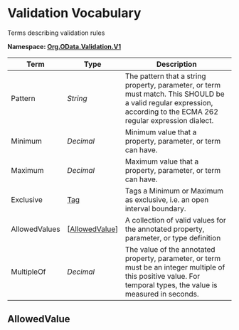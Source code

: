 # Validation Vocabulary

Terms describing validation rules

**Namespace: [Org.OData.Validation.V1](Org.OData.Validation.V1.xml)**

Term|Type|Description
----|----|-----------
Pattern|*String*|The pattern that a string property, parameter, or term must match. This SHOULD be a valid regular expression, according to the ECMA 262 regular expression dialect.
Minimum|*Decimal*|Minimum value that a property, parameter, or term can have.
Maximum|*Decimal*|Maximum value that a property, parameter, or term can have.
Exclusive|[Tag](./Org.OData.Core.V1.md#Tag)|Tags a Minimum or Maximum as exclusive, i.e. an open interval boundary.
AllowedValues|\[[AllowedValue](#AllowedValue)\]|A collection of valid values for the annotated property, parameter, or type definition
MultipleOf|*Decimal*|The value of the annotated property, parameter, or term must be an integer multiple of this positive value. For temporal types, the value is measured in seconds.


## <a name="AllowedValue"></a>AllowedValue

